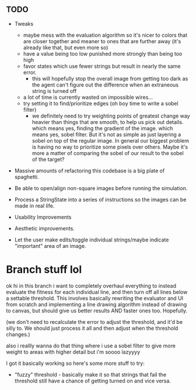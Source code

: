 ## TODO
- Tweaks
  - maybe mess with the evaluation algorithm so it's nicer to colors that are closer together and meaner to ones that are further away (it's already like that, but even more so)
  - have a value being too low punished more strongly than being too high
  - favor states which use fewer strings but result in nearly the same error.
    - this will hopefully stop the overall image from getting too dark as the agent can't figure out the difference when an extraneous string is turned off
  - a lot of time is currently wasted on impossible wires...
  - try setting it to find/prioritize edges (oh boy time to write a sobel filter)
    - we definitely need to try weighting points of greatest change way heavier than things that are smooth, to help us pick out details.
      which means yes, finding the gradient of the image. which means yes, sobel filter. But it's not as simple as just layering a sobel on top of the regular image.
      In general our biggest problem is having no way to prioritize some pixels over others.
      Maybe it's more a matter of comparing the sobel of our result to the sobel of the target?
- Massive amounts of refactoring this codebase is a big plate of spaghetti.
- Be able to open/align non-square images before running the simulation.
- Process a StringState into a series of instructions so the images can be made in real life.
- Usability Improvements
- Aesthetic improvements.

- Let the user make edits/toggle individual strings/maybe indicate "important" area of an image.


# Branch stuff lol
ok hi in this branch i want to completely overhaul everything to instead evaluate the fitness for each individual line, and then turn off all lines below a settable threshold.
This involves basically rewriting the evaluator and UI from scratch and implementing
a line drawing algorithm instead of drawing to canvas, but should give us better results AND faster ones too. Hopefully.

(we don't need to recalculate the error to adjust the threshold, and it'd be silly to. We should just process it all and then adjust when the threshold changes.)

also i reallly wanna do that thing where i use a sobel filter to give more weight to areas
with higher detail but i'm soooo lazyyyy


I got it basically working so here's some more stuff to try:
- "fuzzy" threshold - basically make it so that strings that fail the threshold still have a chance of getting turned on and vice versa.